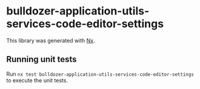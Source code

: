 # bulldozer-application-utils-services-code-editor-settings

This library was generated with [Nx](https://nx.dev).

## Running unit tests

Run `nx test bulldozer-application-utils-services-code-editor-settings` to execute the unit tests.
